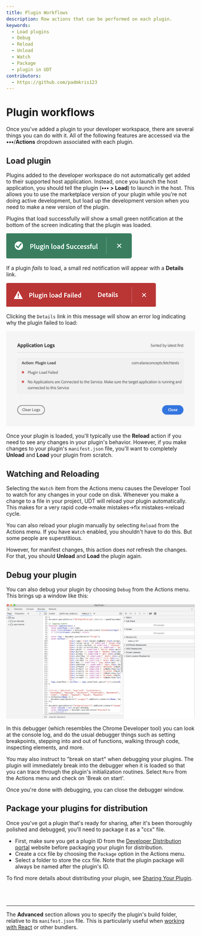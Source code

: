 ```yaml
---
title: Plugin Workflows
description: Row actions that can be performed on each plugin.
keywords:
  - Load plugins
  - Debug
  - Reload
  - Unload
  - Watch
  - Package
  - plugin in UDT
contributors:
  - https://github.com/padmkris123
---
```


# Plugin workflows

Once you've added a plugin to your developer workspace, there are several things you can do with it. All of the following features are accessed via the **•••**/**Actions** dropdown associated with each plugin.

## Load plugin

Plugins added to the developer workspace do not automatically get added to their supported host application. Instead, once you launch the host application, you should tell the plugin (**••• > Load**) to launch in the host. This allows you to use the marketplace version of your plugin while you're not doing active development, but load up the development version when you need to make a new version of the plugin.

Plugins that load successfully will show a small green notification at the bottom of the screen indicating that the plugin was loaded. 

![Load Successful](./images/udt-load-successful.png)

If a plugin _fails_ to load, a small red notification will appear with a **Details** link.

![Load Failed](./images/udt-load-failed.png)

Clicking the `Details` link in this message will show an error log indicating why the plugin failed to load:

![Failure Log](./images/udt-failure-log.png)

Once your plugin is loaded, you'll typically use the **Reload** action if you need to see any changes in your plugin's behavior. However, if you make changes to your plugin's `manifest.json` file, you'll want to completely **Unload** and **Load** your plugin from scratch.


## Watching and Reloading

Selecting the `Watch` item from the Actions menu causes the Developer Tool to watch for any changes in your code on disk. 
Whenever you make a change to a file in your project, UDT will reload your plugin automatically. This makes for a very rapid code->make mistakes->fix mistakes->reload cycle.

You can also reload your plugin manually by selecting `Reload` from the Actions menu. If you have `Watch` enabled, you shouldn't have to do this. But some people are superstitious.

However, for manifest changes, this action does _not_ refresh the changes. For that, you should **Unload** and **Load** the plugin again.

## Debug your plugin

You can also debug your plugin by choosing `Debug` from the Actions menu. This brings up a window like this:

![Debug Window](./images/udt-debugger.png)

In this debugger (which resembles the Chrome Developer tool) you can look at the console log, and do the usual debugger things such as setting breakpoints, stepping into and out of functions, walking through code, inspecting elements, and more.

You may also instruct to "break on start" when debugging your plugins. The plugin will immediately break into the debugger when it is loaded so that you can trace through the plugin's initialization routines. Select `More` from the Actions menu and check on 'Break on start'.

Once you're done with debugging, you can close the debugger window.

## Package your plugins for distribution

Once you've got a plugin that's ready for sharing, after it's been thoroughly polished and debugged, you'll need to package it as a "ccx" file. 
- First, make sure you get a plugin ID from the [Developer Distribution portal](https://developer.adobe.com/developer-distribution/creative-cloud/docs/guides/plugin_id/) website before packaging your plugin for distribution.
- Create a ccx file by choosing the `Package` option in the Actions menu.
- Select a folder to store the ccx file. Note that the plugin package will always be named after the plugin's ID.

To find more details about distributing your plugin, see [Sharing Your Plugin](../../../introduction/next-steps/distribution/).
<br></br><br></br>

---

The **Advanced** section allows you to specify the plugin's build folder, relative to its `manifest.json` file. This is particularly useful when [working with React](./working-with-react/) or other bundlers.


